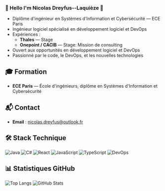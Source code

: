 ### 👋 Hello I'm Nicolas Dreyfus--Laquièze 👋

- Diplôme d'ingénieur en Systèmes d'Information et Cybersécurité — ECE Paris
- Ingénieur logiciel spécialisé en développement logiciel et DevOps
- Expériences :
  - **Thales** — Stage
  - **Onepoint / CACIB** — Stage: Mission de consulting
- Ouvert aux opportunités en développement logiciel et DevOps
- Passionné par le code, le DevOps, et les nouvelles technologies

## 🎓 Formation

- **ECE Paris** — École d'ingénieurs, diplôme en Systèmes d'Information et Cybersécurité

## 📬 Contact

- **Email** : [nicolas.dreyfus@outlook.fr](mailto:nicolas.dreyfus@outlook.fr)

## 🛠️ Stack Technique

![Java](https://img.shields.io/badge/Java-ED8B00?style=for-the-badge&logo=java&logoColor=white)
![C#](https://img.shields.io/badge/C%23-239120?style=for-the-badge&logo=c-sharp&logoColor=white)
![React](https://img.shields.io/badge/React-61DAFB?style=for-the-badge&logo=react&logoColor=black)
![JavaScript](https://img.shields.io/badge/JavaScript-323330?style=for-the-badge&logo=javascript&logoColor=F7DF1E)
![TypeScript](https://img.shields.io/badge/TypeScript-007ACC?style=for-the-badge&logo=typescript&logoColor=white)
![DevOps](https://img.shields.io/badge/DevOps-3C3C3D?style=for-the-badge&logo=devops&logoColor=white)

## 📊 Statistiques GitHub

![Top Langs](https://github-readme-stats.vercel.app/api/top-langs/?username=Nicodl05&layout=compact&theme=calm)
![GitHub Stats](https://github-readme-stats.vercel.app/api?username=Nicodl05&show_icons=true&theme=calm)
